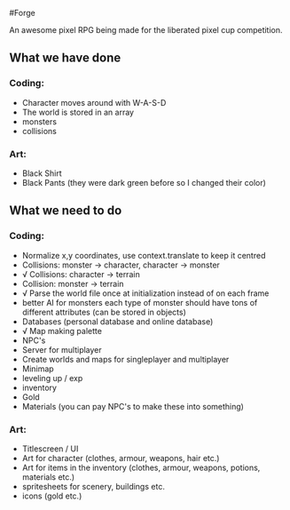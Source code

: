 #Forge

An awesome pixel RPG being made for the liberated pixel cup competition.

## What we have done

### Coding:

- Character moves around with W-A-S-D
- The world is stored in an array
- monsters
- collisions

### Art:

- Black Shirt
- Black Pants (they were dark green before so I changed their color)

## What we need to do

### Coding:

- Normalize x,y coordinates, use context.translate to keep it centred
- Collisions: monster -> character, character -> monster
- √ Collisions: character -> terrain
- Collision: monster -> terrain
- √ Parse the world file once at initialization instead of on each frame
- better AI for monsters each type of monster should have tons of different attributes (can be stored in objects)
- Databases (personal database and online database)
- √ Map making palette
- NPC's
- Server for multiplayer
- Create worlds and maps for singleplayer and multiplayer
- Minimap
- leveling up / exp
- inventory
- Gold
- Materials (you can pay NPC's to make these into something)


### Art:

- Titlescreen / UI
- Art for character (clothes, armour, weapons, hair etc.)
- Art for items in the inventory (clothes, armour, weapons, potions, materials etc.)
- spritesheets for scenery, buildings etc.
- icons (gold etc.)